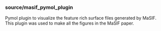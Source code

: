 ### source/masif_pymol_plugin

Pymol plugin to visualize the feature rich surface files generated by MaSIF. This plugin was used to make all the figures in the MaSIF paper. 
